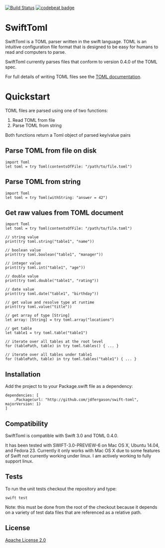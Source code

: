 [![Build Status](https://travis-ci.org/jdfergason/swift-toml.svg?branch=master)](https://travis-ci.org/jdfergason/swift-toml)
[![codebeat badge](https://codebeat.co/badges/21ffbe72-dd12-4d9d-ad01-cfdf423ea5fa)](https://codebeat.co/projects/github-com-jdfergason-swift-toml)

# SwiftToml

SwiftToml is a TOML parser written in the swift language.  TOML is an intuitive
configuration file format that is designed to be easy for humans to read and
computers to parse.

SwiftToml currently parses files that conform to version 0.4.0 of the TOML spec.

For full details of writing TOML files see the [TOML documentation](https://github.com/toml-lang/toml).

# Quickstart

TOML files are parsed using one of two functions:

1. Read TOML from file
2. Parse TOML from string

Both functions return a Toml object of parsed key/value pairs

## Parse TOML from file on disk

    import Toml
    let toml = try Toml(contentsOfFile: "/path/to/file.toml")

## Parse TOML from string

    import Toml
    let toml = try Toml(withString: "answer = 42")

## Get raw values from TOML document

    import Toml
    let toml = try Toml(contentsOfFile: "/path/to/file.toml")

    // string value
    print(try toml.string("table1", "name"))

    // boolean value
    print(try toml.boolean("table1", "manager"))

    // integer value
    print(try toml.int("table1", "age"))

    // double value
    print(try toml.double("table1", "rating"))

    // date value
    print(try toml.date("table1", "birthday"))

    // get value and resolve type at runtime
    print(try toml.value("title"))

    // get array of type [String]
    let array: [String] = try toml.array("locations")

    // get table
    let table1 = try toml.table("table1")

    // iterate over all tables at the root level
    for (tablePath, table) in try toml.tables() { ... }

    // iterate over all tables under table1
    for (tablePath, table) in try toml.tables("table1") { ... }

## Installation

Add the project to  to your Package.swift file as a dependency:

    dependencies: [
        .Package(url: "http://github.com/jdfergason/swift-toml", majorVersion: 1)
    ]

## Compatibility

SwiftToml is compatible with Swift 3.0 and TOML 0.4.0.

It has been tested with SWIFT-3.0-PREVIEW-6 on Mac OS X, Ubuntu 14.04, and Fedora 23.  Currently it only works with Mac OS X due to some features of Swift not currently working under linux.  I am actively working to fully support linux.

## Tests

To run the unit tests checkout the repository and type:

    swift test

Note: this must be done from the root of the checkout because it depends on a variety of test data files
that are referenced as a relative path.

## License

[Apache License 2.0](http://www.apache.org/licenses/LICENSE-2.0.txt)
